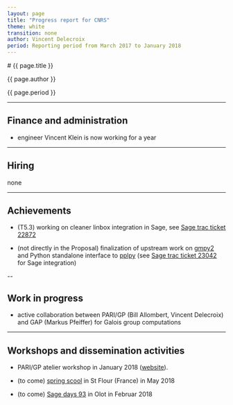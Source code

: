 ```yaml
---
layout: page
title: "Progress report for CNRS"
theme: white
transition: none
author: Vincent Delecroix
period: Reporting period from March 2017 to January 2018
---
```


<section data-markdown data-separator="^---\n" data-separator-vertical="^--\n">
# {{ page.title }}

{{ page.author }}

{{ page.period }}

---
## Finance and administration

* engineer Vincent Klein is now working for a year

---
## Hiring

none

---
## Achievements

* (T5.3) working on cleaner linbox integration in Sage, see
  [Sage trac ticket 22872](https://trac.sagemath.org/ticket/22872)

* (not directly in the Proposal) finalization of upstream work on
   [gmpy2](https://github.com/aleaxit/gmpy) and Python standalone
   interface to [pplpy](https://github.com/aleaxit/pply) (see
  [Sage trac ticket 23042](https://trac.sagemath.org/ticket/23024) for Sage
  integration)

--
## Work in progress 

* active collaboration between PARI/GP (Bill Allombert, Vincent Delecroix) and
  GAP (Markus Pfeiffer) for Galois group computations

---
## Workshops and dissemination activities

* PARI/GP atelier workshop in January 2018 ([website](https://pari.math.u-bordeaux.fr/Events/PARI2018/)).

* (to come) [spring scool](https://mathexp2018.sciencesconf.org/) in St Flour (France)
  in May 2018

* (to come) [Sage days 93](https://wiki.sagemath.org/days93) in Olot in Februar 2018

</section>
